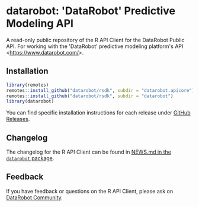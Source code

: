 # datarobot: 'DataRobot' Predictive Modeling API

A read-only public repository of the R API Client for the DataRobot Public API. For working with the 'DataRobot' predictive modeling platform's API &lt;https://www.datarobot.com/&gt;.

## Installation

```R
library(remotes)
remotes::install_github("datarobot/rsdk", subdir = "datarobot.apicore")
remotes::install_github("datarobot/rsdk", subdir = "datarobot")
library(datarobot)
```

You can find specific installation instructions for each release under [GitHub Releases](https://github.com/datarobot/rsdk/releases).

## Changelog

The changelog for the R API Client can be found in [NEWS.md in the `datarobot` package](datarobot/NEWS.md).

## Feedback

If you have feedback or questions on the R API Client, please ask on [DataRobot Community](https://community.datarobot.com/).

